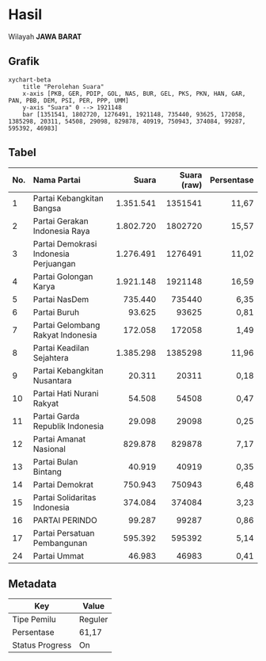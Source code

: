 # Hasil

Wilayah **JAWA BARAT**

## Grafik

```mermaid
xychart-beta
    title "Perolehan Suara"
    x-axis [PKB, GER, PDIP, GOL, NAS, BUR, GEL, PKS, PKN, HAN, GAR, PAN, PBB, DEM, PSI, PER, PPP, UMM]
    y-axis "Suara" 0 --> 1921148
    bar [1351541, 1802720, 1276491, 1921148, 735440, 93625, 172058, 1385298, 20311, 54508, 29098, 829878, 40919, 750943, 374084, 99287, 595392, 46983]
```

## Tabel

| No. | Nama Partai                           | Suara     | Suara (raw) | Persentase |
|:--- |:------------------------------------- | ---------:| -----------:| ----------:|
| 1   | Partai Kebangkitan Bangsa             | 1.351.541 | 1351541     | 11,67      |
| 2   | Partai Gerakan Indonesia Raya         | 1.802.720 | 1802720     | 15,57      |
| 3   | Partai Demokrasi Indonesia Perjuangan | 1.276.491 | 1276491     | 11,02      |
| 4   | Partai Golongan Karya                 | 1.921.148 | 1921148     | 16,59      |
| 5   | Partai NasDem                         | 735.440   | 735440      | 6,35       |
| 6   | Partai Buruh                          | 93.625    | 93625       | 0,81       |
| 7   | Partai Gelombang Rakyat Indonesia     | 172.058   | 172058      | 1,49       |
| 8   | Partai Keadilan Sejahtera             | 1.385.298 | 1385298     | 11,96      |
| 9   | Partai Kebangkitan Nusantara          | 20.311    | 20311       | 0,18       |
| 10  | Partai Hati Nurani Rakyat             | 54.508    | 54508       | 0,47       |
| 11  | Partai Garda Republik Indonesia       | 29.098    | 29098       | 0,25       |
| 12  | Partai Amanat Nasional                | 829.878   | 829878      | 7,17       |
| 13  | Partai Bulan Bintang                  | 40.919    | 40919       | 0,35       |
| 14  | Partai Demokrat                       | 750.943   | 750943      | 6,48       |
| 15  | Partai Solidaritas Indonesia          | 374.084   | 374084      | 3,23       |
| 16  | PARTAI PERINDO                        | 99.287    | 99287       | 0,86       |
| 17  | Partai Persatuan Pembangunan          | 595.392   | 595392      | 5,14       |
| 24  | Partai Ummat                          | 46.983    | 46983       | 0,41       |


## Metadata

| Key             | Value   |
| --------------- | ------- |
| Tipe Pemilu     | Reguler |
| Persentase      | 61,17   |
| Status Progress | On      |



